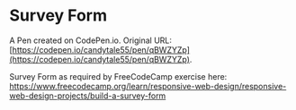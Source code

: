 # Survey Form

A Pen created on CodePen.io. Original URL: [https://codepen.io/candytale55/pen/qBWZYZp](https://codepen.io/candytale55/pen/qBWZYZp).

Survey Form as required by FreeCodeCamp exercise here: https://www.freecodecamp.org/learn/responsive-web-design/responsive-web-design-projects/build-a-survey-form
